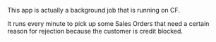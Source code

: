 This app is actually a background job that is running on CF.

It runs every minute to pick up some Sales Orders that need a certain reason for rejection because the customer is credit blocked.